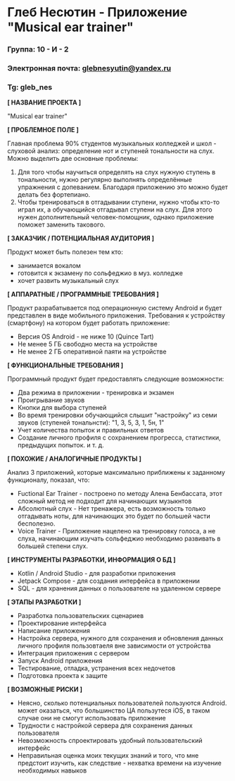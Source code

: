 # Глеб Несютин - Приложение "Musical ear trainer"
### Группа: 10 - И - 2
### Электронная почта: glebnesyutin@yandex.ru
### Tg: gleb_nes
**[ НАЗВАНИЕ ПРОЕКТА ]**

"Musical ear trainer"

**[ ПРОБЛЕМНОЕ ПОЛЕ ]**

Главная проблема 90% студентов музыкальных колледжей и школ - слуховой анализ: определение нот и ступеней тональности на слух. Можно выделить две основные проблемы:
1) Для того чтобы научиться определять на слух нужную ступень в тональности, нужно регулярно выполнять определённые упражнения с допеванием. Благодаря приложению это можно будет делать без фортепиано.
2) Чтобы тренироваться в отгадывании ступени, нужно чтобы кто-то играл их, а обучающийся отгадывал ступени на слух. Для этого нужен дополнительный человек-помощник, однако приложение поможет заменить такового.

**[ ЗАКАЗЧИК / ПОТЕНЦИАЛЬНАЯ АУДИТОРИЯ ]**

Продукт может быть полезен тем кто:
* занимается вокалом
* готовится к экзамену по сольфеджио в муз. колледже
* хочет развить музыкальный слух
  
**[ АППАРАТНЫЕ / ПРОГРАММНЫЕ ТРЕБОВАНИЯ ]** 

Продукт разрабатывается под операционную систему Android и будет представлен в виде мобильного приложения. Требования к устройству (смартфону) на котором будет работать приложение:
* Версия OS Android - не ниже 10 (Quince Tart)
* Не менее 5 ГБ свободно места на устройстве
* Не менее 2 ГБ оперативной паяти на устройстве

**[ ФУНКЦИОНАЛЬНЫЕ ТРЕБОВАНИЯ ]**

Программный продукт будет предоставлять следующие возможности:
* Два режима в приложении - тренировка и экзамен
* Проигрывание звуков
* Кнопки для выбора ступеней
* Во время тренировки обучающийся слышит "настройку" из семи звуков (ступеней тональнсти): "1, 3, 5, 3, 1, 5н, 1"
* Учет количества попыток и правильных ответов
* Создание личного профиля с сохранением прогресса, статистики, предыдущих попыток. и т. д.

**[ ПОХОЖИЕ / АНАЛОГИЧНЫЕ ПРОДУКТЫ ]**

Анализ 3 приложений, которые максимально приближены к заданному функционалу, показал, что:

* Fuctional Ear Trainer - построено по методу Алена Бенбассата, этот сложный метод не подходит для начинающих музыкнтов
*	Абсолютный слух - Нет тренажера, есть возможность только отгадывать ноты, для начинающих это будет по большей части бесполезно.
* Voice Trainer - Приложение нацелено на тренировку голоса, а не слуха, начинающим изучать сольфеджио необходимо развивать в большей степени слух.

**[ ИНСТРУМЕНТЫ РАЗРАБОТКИ, ИНФОРМАЦИЯ О БД ]**

*	Kotlin / Android Studio - для разработки приложения
*	Jetpack Compose - для создания интерфейса в приложении
*	SQL - для хранения данных о пользователе на удаленном сервере

**[ ЭТАПЫ РАЗРАБОТКИ ]**

*	Разработка пользовательских сценариев
*	Проектирование интерфейса
*	Написание приложения
*	Настройка сервера, нужного для сохранения и обновления данных личного профиля пользовтаеля вне зависимости от устройства
*	Интеграция приложения с сервером
*	Запуск Android приложения
*	Тестирование, отладка, устранения всех недочетов
*	Подготовка проекта к защите

**[ ВОЗМОЖНЫЕ РИСКИ ]**
* Неясно, сколько потенциальных пользователей пользуются Android. может оказаться, что большинство ЦА пользутеся iOS, в таком случае они не смогут использовать приложение
*	Трудности с настройкой сервера для сохранения данных пользователя
*	Невозможность спроектировать удобный пользовательский интерфейс
*	Неправильная оценка моих текущих знаний и того, что мне предстоит изучить, как следствие - нехватка времени на изучение необходимых навыков

